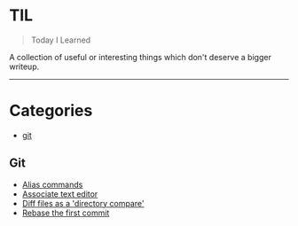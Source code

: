 # TIL

> Today I Learned

A collection of useful or interesting things which don't deserve a bigger writeup.

---

# Categories

- [git](#git)

## Git

- [Alias commands](git/alias-commands.md)
- [Associate text editor](git/associate-text-editor.md)
- [Diff files as a 'directory compare'](git/diff-as-directory-compare.md)
- [Rebase the first commit](git/rebase-first-commit.md)
